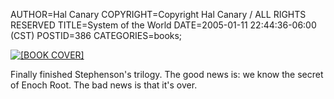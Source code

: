 AUTHOR=Hal Canary
COPYRIGHT=Copyright Hal Canary / ALL RIGHTS RESERVED
TITLE=System of the World
DATE=2005-01-11 22:44:36-06:00 (CST)
POSTID=386
CATEGORIES=books;

[  ![[BOOK COVER]](https://halcanary.org/images/book-system-of-the-world.jpg)  ](https://halcanary.org/isbn/?0060523875)

Finally finished Stephenson's trilogy. The good news is: we know the secret of Enoch Root. The bad news is that it's over.
